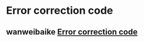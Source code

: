 # Error correction code



## wanweibaike [Error correction code](https://en.wanweibaike.com/wiki-Error%20correcting%20code)